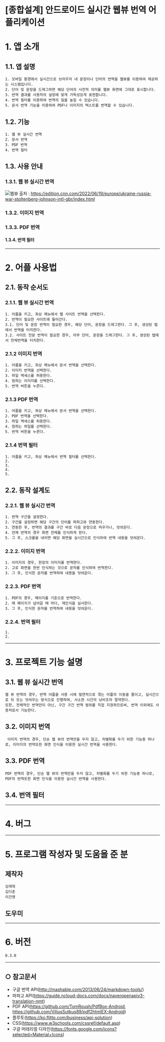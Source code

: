 [종합설계] 안드로이드 실시간 웹뷰 번역 어플리케이션
======================

# 1. 앱 소개
## 1.1. 앱 설명
    1. 모바일 환경에서 실시간으로 브라우저 내 문장이나 단어의 번역을 웹뷰를 이용하여 제공하는 시스템입니다.
    2. 단어 및 문장을 드래그하면 해당 단어의 사전적 의미를 웹뷰 화면에 그대로 표시합니다.
    3. 번역 결과를 사용자의 설정에 맞게 가독성있게 표현합니다.
    4. 번역 필터를 이용하여 번역의 질을 높일 수 있습니다.
    5. 문서 번역 기능을 이용하여 PDF나 이미지의 텍스트를 번역할 수 있습니다.
## 1.2. 기능
    1. 웹 뷰 실시간 번역
    2. 문서 번역
    3. PDF 번역
    4. 번역 필터

## 1.3. 사용 안내
### 1.3.1. 웹 뷰 실시간 번역
![웹뷰](https://user-images.githubusercontent.com/95574210/174531141-8ca75841-71d5-4015-92e8-2e58569ee610.PNG)
출처 : https://edition.cnn.com/2022/06/19/europe/ukraine-russia-war-stoltenberg-johnson-intl-gbr/index.html

### 1.3.2. 이미지 번역

<p>
    
</p>

### 1.3.3. PDF 번역

<p>
    
</p>

#### 1.3.4. 번역 필터

<p>
    
</p>

****
# 2. 어플 사용법
## 2.1. 동작 순서도
### 2.1.1. 웹 뷰 실시간 번역
    1. 어플을 키고, 좌상 메뉴에서 웹 사이트 번역을 선택한다.
    2. 번역이 필요한 사이트에 들어간다.
    3.1. 단어 및 문장 번역이 필요한 경우, 해당 단어, 문장을 드래그한다. 그 후, 생성된 탭에서 번역을 터치한다.
    3.2. 사이트 전문 번역이 필요한 경우, 아무 단어, 문장을 드래그한다. 그 후, 생성된 탭에서 전체번역을 터치한다.

### 2.1.2 이미지 번역
    1. 어플을 키고, 좌상 메뉴에서 문서 번역을 선택한다.
    2. 이미지 번역을 선택한다.
    3. 파일 액세스를 허용한다.
    4. 원하는 이미지를 선택한다.
    5. 번역 버튼을 누른다.

### 2.1.3 PDF 번역
    1. 어플을 키고, 좌상 메뉴에서 문서 번역을 선택한다.
    2. PDF 번역을 선택한다.
    3. 파일 액세스를 허용한다.
    4. 원하는 파일를 선택한다.
    5. 번역 버튼을 누른다.
    
### 2.1.4 번역 필터
    1. 어플을 키고, 좌상 메뉴에서 번역 필터를 선택한다.
    2. 
    3. 
    4. 
    5. 

## 2.2. 동작 설계도
### 2.2.1. 웹 뷰 실시간 번역
    1. 번역 구간을 설정한다.
    2. 구간을 설정하면 해당 구간의 단어를 파파고와 연동한다.
    3. 연동한 후, 번역의 결과를 구간 바로 다음 문장으로 띄우거나, 덧씌운다.
    4. 전체 번역의 경우 화면 전체를 인식하게 한다.
    5. 그 후, 스크롤을 내리면 해당 화면을 실시간으로 인식하여 번역 내용을 덧씌운다.

### 2.2.2. 이미지 번역
    1. 이미지의 경우, 한장의 이미지를 번역한다.
    2. 고로 화면을 한번 인식하는 것으로 문자를 인식하여 번역한다.
    3. 그 후, 인식한 문자를 번역하여 내용을 덧씌운다.

### 2.2.3. PDF 번역
    1. PDF의 경우, 페이지를 기준으로 번역한다.
    2. 매 페이지가 넘어갈 때 마다, 재인식을 실시한다.
    3. 그 후, 인식한 문자를 번역하여 내용을 덧씌운다.

### 2.2.4. 번역 필터
    1. 
    2. 

****
# 3. 프로젝트 기능 설명
## 3.1. 웹 뷰 실시간 번역
    웹 뷰 번역의 경우, 번역 어플을 사용 시에 필연적으로 겪는 어플의 이동을 줄이고, 실시간으로 뒤 또는 덧씌우는 방식으로 진행하여, 사소한 시간의 낭비조차 절약한다.
    또한, 전체적인 번역만이 아닌, 구간 구간 번역 범위를 직접 지정하므로써, 번역 이외에도 사용처로서 기능한다.
    
## 3.2. 이미지 번역
     이미지 번역의 경우, 단순 웹 뷰의 번역만을 두지 않고, 차별화를 두기 위한 기능중 하나로, 이미지의 번역또한 화면 인식을 이용한 실시간 번역을 사용한다.

## 3.3. PDF 번역
    PDF 번역의 경우, 단순 웹 뷰의 번역만을 두지 않고, 차별화를 두기 위한 기능중 하나로, PDF의 번역또한 화면 인식을 이용한 실시간 번역을 사용한다. 
    
## 3.4. 번역 필터
    

****
# 4. 버그

****
# 5. 프로그램 작성자 및 도움을 준 분
## 제작자
    김재혁
    김다훈
    이건영
## 도우미
    

****
# 6. 버전
    0.3.0

***** 
## ○ 참고문서
* 구글 번역 API(<http://mashable.com/2013/06/24/markdown-tools/>)
* 파파고 API(<https://guide.ncloud-docs.com/docs/naveropenapiv3-translation-nmt>)
* PDF API(<https://github.com/TomRoush/PdfBox-Android>, 
          <https://github.com/ViliusSutkus89/pdf2htmlEX-Android>)
* 플루토(<https://ko.flitto.com/business/api-solution>)
* CSS(<https://www.w3schools.com/cssref/default.asp>)
* 구글 머테리얼 디자인(<https://fonts.google.com/icons?selected=Material+Icons>)
